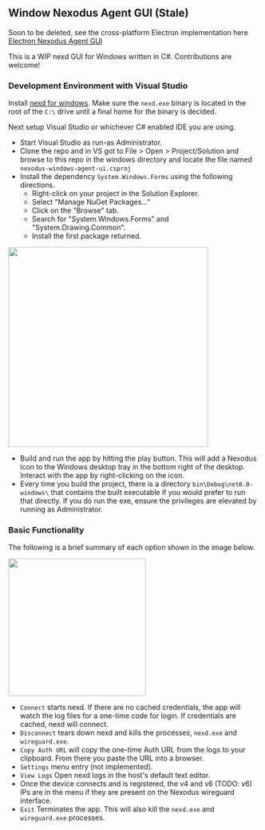 ## Window Nexodus Agent GUI (Stale)

Soon to be deleted, see the cross-platform Electron implementation here [Electron Nexodus Agent GUI](../linux-windows/README.md)

This is a WIP nexd GUI for Windows written in C#. Contributions are welcome!

### Development Environment with Visual Studio

Install [nexd for windows](https://docs.nexodus.io/quickstart/#windows). Make sure the `nexd.exe` binary is located in the root of the `C:\` drive until a final home for the binary is decided.

Next setup Visual Studio or whichever C# enabled IDE you are using.

- Start Visual Studio as run-as Administrator.
- Clone the repo and in VS got to File > Open > Project/Solution and browse to this repo in the windows directory and locate the file named `nexodus-windows-agent-ui.csproj`
- Install the dependency `System.Windows.Forms` using the following directions.
  - Right-click on your project in the Solution Explorer.
  - Select "Manage NuGet Packages..."
  - Click on the "Browse" tab.
  - Search for "System.Windows.Forms" and "System.Drawing.Common".
  - Install the first package returned.

<img src='../docs/images/windows-gui-dev-1.png' width='400'>

- Build and run the app by hitting the play button. This will add a Nexodus icon to the Windows desktop tray in the bottom right of the desktop. Interact with the app by right-clicking on the icon.
- Every time you build the project, there is a directory `bin\Debug\net6.0-windows\` that contains the built executable if you would prefer to run that directly. If you do run the exe, ensure the privileges are elevated by running as Administrator.

### Basic Functionality

 The following is a brief summary of each option shown in the image below.

<img src='../docs/images/windows-gui-usage-1.png' width='275'>

- `Connect` starts nexd. If there are no cached credentials, the app will watch the log files for a one-time code for login. If credentials are cached, nexd will connect.
- `Disconnect` tears down nexd and kills the processes, `nexd.exe` and `wireguard.exe`.
- `Copy Auth URL` will copy the one-time Auth URL from the logs to your clipboard. From there you paste the URL into a browser.
- `Settings` menu entry (not implemented).
- `View Logs` Open nexd logs in the host's default text editor.
- Once the device connects and is registered, the v4 and v6 (TODO: v6) IPs are in the menu if they are present on the Nexodus wireguard interface.
- `Exit` Terminates the app. This will also kill the `nexd.exe` and `wireguard.exe` processes.
